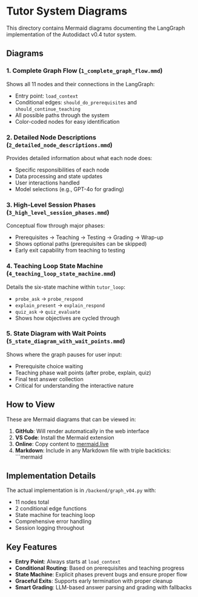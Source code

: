 # Tutor System Diagrams

This directory contains Mermaid diagrams documenting the LangGraph implementation of the Autodidact v0.4 tutor system.

## Diagrams

### 1. Complete Graph Flow (`1_complete_graph_flow.mmd`)
Shows all 11 nodes and their connections in the LangGraph:
- Entry point: `load_context`
- Conditional edges: `should_do_prerequisites` and `should_continue_teaching`
- All possible paths through the system
- Color-coded nodes for easy identification

### 2. Detailed Node Descriptions (`2_detailed_node_descriptions.mmd`)
Provides detailed information about what each node does:
- Specific responsibilities of each node
- Data processing and state updates
- User interactions handled
- Model selections (e.g., GPT-4o for grading)

### 3. High-Level Session Phases (`3_high_level_session_phases.mmd`)
Conceptual flow through major phases:
- Prerequisites → Teaching → Testing → Grading → Wrap-up
- Shows optional paths (prerequisites can be skipped)
- Early exit capability from teaching to testing

### 4. Teaching Loop State Machine (`4_teaching_loop_state_machine.mmd`)
Details the six-state machine within `tutor_loop`:
- `probe_ask` → `probe_respond`
- `explain_present` → `explain_respond`
- `quiz_ask` → `quiz_evaluate`
- Shows how objectives are cycled through

### 5. State Diagram with Wait Points (`5_state_diagram_with_wait_points.mmd`)
Shows where the graph pauses for user input:
- Prerequisite choice waiting
- Teaching phase wait points (after probe, explain, quiz)
- Final test answer collection
- Critical for understanding the interactive nature

## How to View

These are Mermaid diagrams that can be viewed in:
1. **GitHub**: Will render automatically in the web interface
2. **VS Code**: Install the Mermaid extension
3. **Online**: Copy content to [mermaid.live](https://mermaid.live)
4. **Markdown**: Include in any Markdown file with triple backticks: ```mermaid

## Implementation Details

The actual implementation is in `/backend/graph_v04.py` with:
- 11 nodes total
- 2 conditional edge functions
- State machine for teaching loop
- Comprehensive error handling
- Session logging throughout

## Key Features

- **Entry Point**: Always starts at `load_context`
- **Conditional Routing**: Based on prerequisites and teaching progress
- **State Machine**: Explicit phases prevent bugs and ensure proper flow
- **Graceful Exits**: Supports early termination with proper cleanup
- **Smart Grading**: LLM-based answer parsing and grading with fallbacks 